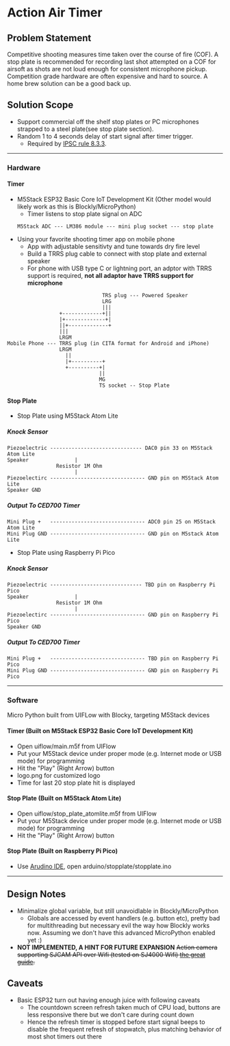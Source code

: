 # Action Air Timer

## Problem Statement
Competitive shooting measures time taken over the course of fire (COF). A stop
plate is recommended for recording last shot attempted on a COF for airsoft as
shots are not loud enough for consistent microphone pickup. Competition grade 
hardware are often expensive and hard to source. A home brew solution can be a
good back up.

## Solution Scope
* Support commercial off the shelf stop plates or PC microphones strapped to a
steel plate(see stop plate section).
* Random 1 to 4 seconds delay of start signal after timer trigger.
  * Required by [IPSC rule 8.3.3](https://www.ipsc.org/pdf/RulesAir.pdf).
-----
### Hardware
#### Timer
* M5Stack ESP32 Basic Core IoT Development Kit (Other model would likely work 
as this is Blockly/MicroPython)
  * Timer listens to stop plate signal on ADC
  ```
  M5Stack ADC --- LM386 module --- mini plug socket --- stop plate
  ``` 
* Using your favorite shooting timer app on mobile phone
  * App with adjustable sensitivty and tune towards dry fire level
  * Build a TRRS plug cable to connect with stop plate and external speaker
  * For phone with USB type C or lightning port, an adptor with TRRS support is 
  required, **not all adaptor have TRRS support for microphone**
```
                               TRS plug --- Powered Speaker
                               LRG
                               |||
                 +-------------+||
                 |+-------------+|
                 ||+-------------+
                 |||
                 LRGM                
Mobile Phone --- TRRS plug (in CITA format for Android and iPhone)
                 LRGM
                   ||
                   |+----------+
                   +----------+|
                              ||
                              MG
                              TS socket -- Stop Plate
```
#### Stop Plate
* Stop Plate using M5Stack Atom Lite
##### Knock Sensor
```
Piezoelectric ------------------------------ DAC0 pin 33 on M5Stack Atom Lite
Speaker               |         
                Resistor 1M Ohm
                      |
Piezoelectirc ------------------------------- GND pin on M5Stack Atom Lite
Speaker GND
```

##### Output To CED700 Timer
```
Mini Plug +   ------------------------------- ADC0 pin 25 on M5Stack Atom Lite
Mini Plug GND ------------------------------- GND pin on M5stack Atom Lite
```
* Stop Plate using Raspberry Pi Pico
##### Knock Sensor
```
Piezoelectric ------------------------------ TBD pin on Raspberry Pi Pico
Speaker               |         
                Resistor 1M Ohm
                      |
Piezoelectirc ------------------------------- GND pin on Raspberry Pi Pico
Speaker GND
```

##### Output To CED700 Timer
```
Mini Plug +   ------------------------------- TBD pin on Raspberry Pi Pico
Mini Plug GND ------------------------------- GND pin on Raspberry Pi Pico
```
-----
### Software
Micro Python built from UIFLow with Blocky, targeting M5Stack devices
#### Timer (Built on M5Stack ESP32 Basic Core IoT Development Kit)
* Open uiflow/main.m5f from UIFlow
* Put your M5Stack device under proper mode (e.g. Internet mode or USB mode) for 
programming
* Hit the "Play" (Right Arrow) button
* logo.png for customized logo
* Time for last 20 stop plate hit is displayed

#### Stop Plate (Built on M5Stack Atom Lite)
* Open uiflow/stop_plate_atomlite.m5f from UIFlow
* Put your M5Stack device under proper mode (e.g. Internet mode or USB mode) for 
programming
* Hit the "Play" (Right Arrow) button
#### Stop Plate (Built on Raspberry Pi Pico)
* Use [Arudino IDE](https://www.arduino.cc/en/software), open arduino/stopplate/stopplate.ino
-----
## Design Notes
* Minimalize global variable, but still unavoidlable in Blockly/MicroPython
  * Globals are accessed by event handlers (e.g. button etc), pretty bad for 
  multithreading but necessary evil the way how Blockly works now. Assuming we 
  don't have this advanced MicroPython enabled yet :) 
* **NOT IMPLEMENTED, A HINT FOR FUTURE EXPANSION** ~~Action camera supporting 
SJCAM API over Wifi (tested on SJ4000 Wifi)
[the great guide](http://sj4000programming.sourceforge.net).~~

## Caveats
* Basic ESP32 turn out having enough juice with following caveats
  * The countdown screen refresh taken much of CPU load, buttons are less 
  responsive there but we don't care during count down
  * Hence the refresh timer is stopped before start signal beeps to disable 
  the frequent refresh of stopwatch, plus matching behavior of most shot 
  timers out there
